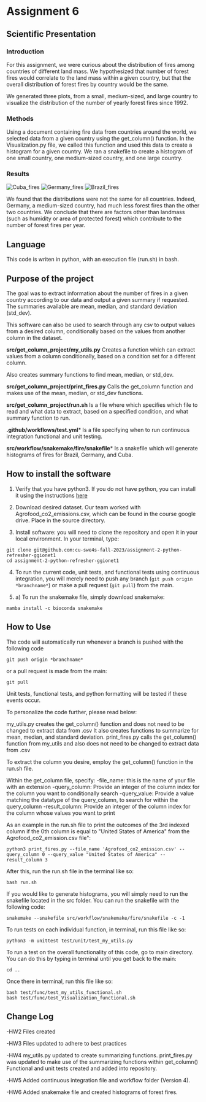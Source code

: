 # Assignment 6

## Scientific Presentation

### Introduction

For this assignment, we were curious about the distribution of fires among countries of different land mass. We hypothesized that number of forest fires would correlate to the land mass within a given country, but that the overall distribution of forest fires by country would be the same.

We generated three plots, from a small, medium-sized, and large country to visualize the distribution of the number of yearly forest fires since 1992.

### Methods

Using a document containing fire data from countries around the world, we selected data from a given country using the get_column() function. In the Visualization.py file, we called this function and used this data to create a histogram for a given country. We ran a snakefile to create a histogram of one small country, one medium-sized country, and one large country.

### Results

![Cuba_fires](doc/Cuba.png?raw=true "Cuba Fires")
![Germany_fires](doc/Germany.png?raw=true "Germany Fires")
![Brazil_fires](doc/Brazil.png?raw=true "Brazil Fires")

We found that the distributions were not the same for all countries. Indeed, Germany, a medium-sized country, had much less forest fires than the other two countries.
We conclude that there are factors other than landmass (such as humidity or area of protected forest) which contribute to the number of forest fires per year.

## Language
This code is writen in python, with an execution file (run.sh) in bash.

## Purpose of the project
The goal was to extract information about the number of fires
in a given country according to our data and output a given summary if requested.
The summaries available are mean, median, and standard deviation (std_dev).

This software can also be used to search through any csv
to output values from a desired column, 
conditionally based on the values from another column in the dataset.

**src/get_column_project/my_utils.py** 
Creates a function which can extract values from a column conditionally,
based on a condition set for a different column.

Also creates summary functions to find mean, median, or std_dev.

**src/get_column_project/print_fires.py** 
Calls the get_column function and makes use of the mean, median, or std_dev functions.

**src/get_column_project/run.sh** 
Is a file where which specifies which file to read
and what data to extract, based on a specified condition, and what summary function to run.

**.github/workflows/test.yml***
Is a file specifying when to run continuous integration functional and unit testing.

**src/workflow/snakemake/fire/snakefile***
Is a snakefile which will generate histograms of fires for Brazil, Germany, and Cuba.

## How to install the software
1. Verify that you have python3. If you do not have python, you can install it using the instructions [here](https://www.python.org/downloads/)

2. Download desired dataset. Our team worked with Agrofood_co2_emissions.csv, which can be found in the course google drive. Place in the source directory.

3. Install software: you will need to clone the repository and open it in your local environment. In your terminal, type:

```
git clone git@github.com:cu-swe4s-fall-2023/assignment-2-python-refresher-ggionet1
cd assignment-2-python-refresher-ggionet1

```
4. To run the current code, unit tests, and functional tests using continuous integration, you will merely need to push any branch (```git push origin *branchname*```) or make a pull request (```git pull```) from the main.

5. a) To run the snakemake file, simply download snakemake:
```
mamba install -c bioconda snakemake
```


## How to Use
The code will automatically run whenever a branch is pushed with the following code 

```
git push origin *branchname*
```
or a pull request is made from the main:
```
git pull
``` 

Unit tests, functional tests, and python formatting will be tested if these events occur.

To personalize the code further, please read below:

my_utils.py creates the get_column() function and does not need to be changed to extract data from .csv
    It also creates functions to summarize for mean, median, and standard deviation.
print_fires.py calls the get_column() function from my_utils and also does not need to be changed to extract data from .csv

To extract the column you desire, employ the get_column() function in the run.sh file. 

Within the get_column file, specify:
-file_name: this is the name of your file with an extension
-query_column: Provide an integer of the column index for the column you want to conditionally search
-query_value: Provide a value matching the datatype of the query_column, to search for within the query_column
-result_column: Provide an integer of the column index for the column whose values you want to print

As an example in the run.sh file to print the outcomes of the 3rd indexed column if the 0th column is equal to "United States of America" from the Agrofood_co2_emission.csv file":

```
python3 print_fires.py --file_name 'Agrofood_co2_emission.csv' --query_column 0 --query_value "United States of America" --result_column 3
```

After this, run the run.sh file in the terminal like so:
```
bash run.sh
```
If you would like to generate histograms, you will simply need to run the snakefile located in the src folder. You can run the snakefile with the following code:

```
snakemake --snakefile src/workflow/snakemake/fire/snakefile -c -1
```


To run tests on each individual function, in terminal, run this file like so:
```
python3 -m unittest test/unit/test_my_utils.py
```

To run a test on the overall functionality of this code, go to main directory. 
You can do this by typing in terminal until you get back to the main:
```
cd ..
```

Once there in terminal, run this file like so:
```
bash test/func/test_my_utils_functional.sh
bash test/func/test_Visualization_functional.sh

```


## Change Log
-HW2 Files created

-HW3 Files updated to adhere to best practices

-HW4 my_utils.py updated to create summarizing functions. 
    print_fires.py was updated to make use of the summarizing functions within get_column()
    Functional and unit tests created and added into repository.

-HW5 Added continuous integration file and workflow folder (Version 4).

-HW6 Added snakemake file and created histograms of forest fires.
